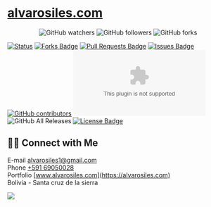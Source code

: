# [alvarosiles.com](https://alvarosiles.com)

<p align="center">
<img alt="GitHub watchers" src="https://img.shields.io/github/watchers/alvarosiles11/alvarosiles.com?style=social"> <img alt="GitHub followers" src="https://img.shields.io/github/followers/alvarosiles11?style=social"> <img alt="GitHub forks" src="https://img.shields.io/github/forks/alvarosiles11/alvarosiles.com?style=social">
</p>

[![Status](https://img.shields.io/badge/status-active-success.svg)]() <a href="https://github.com/alvarosiles11/alvarosiles.com/network/members"><img src="https://img.shields.io/github/forks/alvarosiles11/alvarosiles.com" alt="Forks Badge"/></a> <a href="https://github.com/alvarosiles11/alvarosiles.com/pulls"><img src="https://img.shields.io/github/issues-pr/alvarosiles11/alvarosiles.com" alt="Pull Requests Badge"/></a> <a href="https://github.com/alvarosiles11/alvarosiles.com/issues"><img src="https://img.shields.io/github/issues/alvarosiles11/alvarosiles.com" alt="Issues Badge"/></a> <a href="https://github.com/alvarosiles11/alvarosiles.com/graphs/contributors"><img alt="GitHub contributors" src="https://img.shields.io/github/contributors/alvarosiles11/alvarosiles.com?color=2b9348"></a> ![GitHub last commit](https://img.shields.io/github/last-commit/alvarosiles11/alvarosiles.com) ![GitHub All Releases](https://img.shields.io/github/downloads/alvarosiles11/alvarosiles.com/total) <a href="https://github.com/alvarosiles11/alvarosiles.com/blob/LICENSE"><img src="https://img.shields.io/github/license/alvarosiles11/alvarosiles.com?color=2b9348" alt="License Badge"/></a>

## 🤝🏻 Connect with Me

E-mail alvarosiles1@gmail.com \
Phone [+591 69050028](https://api.whatsapp.com/send?phone=59169050028&text=Hola,%20Alvaro%20vi%20repositorio%20GitHub%20y%20quiero%20preguntarle…) \
Portfolio [www.alvarosiles.com](https://alvarosiles.com) \
Bolivia - Santa cruz de la sierra




![](https://komarev.com/ghpvc/?username=alvarosiles11&label=PROFILE+VIEWS)
